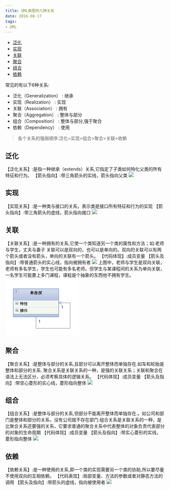 ```yaml
---
title: UML类图的几种关系
date: 2016-08-17
tags:
- UML
---
```

<!-- TOC -->

- [泛化](#泛化)
- [实现](#实现)
- [关联](#关联)
- [聚合](#聚合)
- [组合](#组合)
- [依赖](#依赖)

<!-- /TOC -->


常见的有以下6种关系:
* 泛化（Generalization） : 继承
* 实现（Realization） : 实现
* 关联（Association） : 拥有
* 聚合（Aggregation） :  整体与部分
* 组合（Composition） :  整体与部分,强于聚合
* 依赖（Dependency） : 使用
> 各个关系的强弱顺序:泛化=实现>组合>聚合>关联>依赖

## 泛化

【泛化关系】:是指一种继承（extends）关系,它指定了子类如何特化父类的所有特征和行为。
【箭头指向】:带三角箭头的实线，箭头指向父类
![](https://raw.githubusercontent.com/LuVx21/hexo/master/source/_posts/tips/img/1472561915744.png)

## 实现

【实现关系】:是一种类与接口的关系，表示类是接口所有特征和行为的实现
【箭头指向】:带三角箭头的虚线，箭头指向接口
![](https://raw.githubusercontent.com/LuVx21/hexo/master/source/_posts/tips/img/1472561920425.png)

## 关联

【关联关系】:是一种拥有的关系,它使一个类知道另一个类的属性和方法；如:老师与学生，丈夫与妻子
关联可以是双向的，也可以是单向的。双向的关联可以有两个箭头或者没有箭头，单向的关联有一个箭头。
【代码体现】:成员变量
【箭头及指向】:带普通箭头的实心线，指向被拥有者
![](https://raw.githubusercontent.com/LuVx21/hexo/master/source/_posts/tips/img/1472561925375.png)
上图中，老师与学生是双向关联，老师有多名学生，学生也可能有多名老师。但学生与某课程间的关系为单向关联，一名学生可能要上多门课程，课程是个抽象的东西他不拥有学生。
![自身关联](./img/1472562614096.png)

## 聚合

【聚合关系】:是整体与部分的关系,且部分可以离开整体而单独存在.如车和轮胎是整体和部分的关系.
聚合关系是关联关系的一种，是强的关联关系；关联和聚合在语法上无法区分，必须考察具体的逻辑关系。
【代码体现】:成员变量
【箭头及指向】:带空心菱形的实心线，菱形指向整体
![](https://raw.githubusercontent.com/LuVx21/hexo/master/source/_posts/tips/img/1472561930198.png)

## 组合

【组合关系】:是整体与部分的关系,但部分不能离开整体而单独存在.。如公司和部门是整体和部分的关系，没有公司就不存在部门.组合关系是关联关系的一种，是比聚合关系还要强的关系，它要求普通的聚合关系中代表整体的对象负责代表部分的对象的生命周期
【代码体现】:成员变量
【箭头及指向】:带实心菱形的实线，菱形指向整体 
![](https://raw.githubusercontent.com/LuVx21/hexo/master/source/_posts/tips/img/1472561959585.png)

## 依赖

【依赖关系】:是一种使用的关系,即一个类的实现需要另一个类的协助,所以要尽量不使用双向的互相依赖。
【代码表现】:局部变量、方法的参数或者对静态方法的调用
【箭头及指向】:带箭头的虚线，指向被使用者
![](https://raw.githubusercontent.com/LuVx21/hexo/master/source/_posts/tips/img/1472561965078.png)
